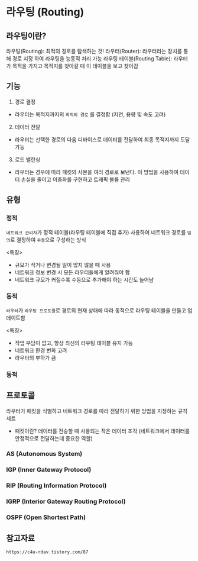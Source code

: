 # 라우팅 (Routing)

## 라우팅이란?

라우팅(Routing): 최적의 경로를 탐색하는 것!
라우터(Router): 라우터라는 장치를 통해 경로 지정 하여 라우팅을 능동적 처리 가능
라우팅 테이블(Routing Table): 라우터가 목적을 가지고 목적지를 찾아갈 때 이 테이블을 보고 찾아감

## 기능

1. 경로 결정
  - 라우터는 목적지까지의 `최적의 경로` 를 결정함 (지연, 용량 및 속도 고려)
2. 데이터 전달
  - 라우터는 선택한 경로의 다음 디바이스로 데이터를 전달하여 최종 목적지까지 도달 가능 
3. 로드 밸런싱
  - 라우터는 경우에 따라 패킷의 사본을 여러 경로로 보낸다. 이 방법을 사용하여 데이터 손실을 줄이고 이중화를 구현하고 트래픽 볼륨 관리 

## 유형

### 정적

`네트워크 관리자`가 정적 테이블(라우팅 테이블에 직접 추가) 사용하여 네트워크 경로를 `임의`로 결정하여 `수동`으로 구성하는 방식

<특징>
* 규모가 작거나 변경될 일이 많지 않을 때 사용
* 네트워크 정보 변경 시 모든 라우터들에게 알려줘야 함
* 네트워크 규모가 커질수록 수동으로 추가해야 하는 시간도 늘어남

### 동적

`라우터`가 `라우팅 프로토콜`로 경로의 현재 상태에 따라 동적으로 라우팅 테이블을 만들고 업데이트함

<특징>
* 작업 부담이 없고, 항상 최신의 라우팅 테이블 유지 가능
* 네트워크 환경 변화 고려
* 라우터의 부하가 큼

### 동적

## 프로토콜

라우터가 패킷을 식별하고 네트워크 경로를 따라 전달하기 위한 방법을 지정하는 규칙 세트

* 패킷이란? 데이터를 전송할 때 사용되는 작은 데이터 조각 (네트워크에서 데이터를 안정적으로 전달하는데 중요한 역할)

### AS (Autonomous System)

### IGP (Inner Gateway Protocol)

### RIP (Routing Information Protocol)

### IGRP (Interior Gateway Routing Protocol)

### OSPF (Open Shortest Path)



## 참고자료
```text
https://c4u-rdav.tistory.com/87

```

